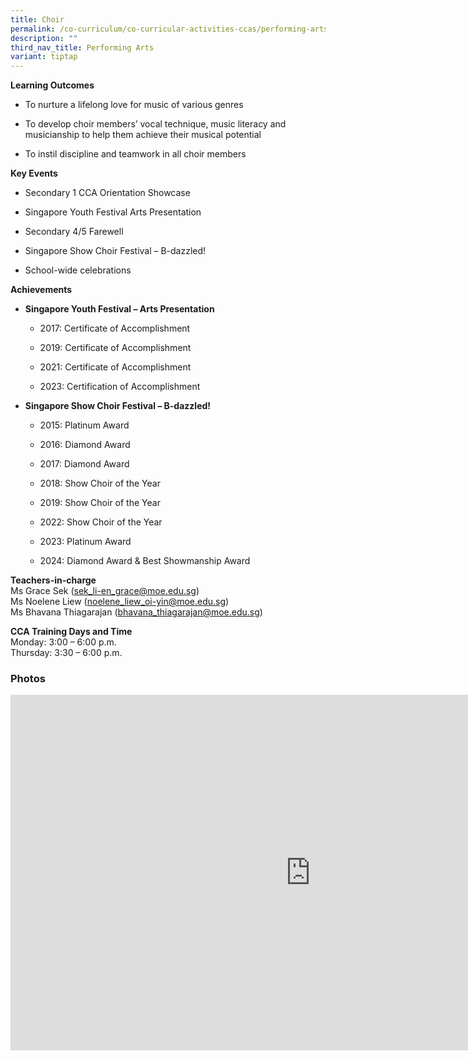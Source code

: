 ```yaml
---
title: Choir
permalink: /co-curriculum/co-curricular-activities-ccas/performing-arts-choir/
description: ""
third_nav_title: Performing Arts
variant: tiptap
---
```

<p><strong>Learning Outcomes</strong>
</p>
<ul>
<li>
<p>To nurture a lifelong love for music of various genres</p>
</li>
<li>
<p>To develop choir members’ vocal technique, music literacy and musicianship
to help them achieve their musical potential</p>
</li>
<li>
<p>To instil discipline and teamwork in all choir members</p>
</li>
</ul>
<p><strong>Key Events</strong>
</p>
<ul>
<li>
<p>Secondary 1 CCA Orientation Showcase</p>
</li>
<li>
<p>Singapore Youth Festival Arts Presentation</p>
</li>
<li>
<p>Secondary 4/5 Farewell</p>
</li>
<li>
<p>Singapore Show Choir Festival – B-dazzled!</p>
</li>
<li>
<p>School-wide celebrations</p>
</li>
</ul>
<p><strong>Achievements</strong>
</p>
<ul data-tight="true" class="tight">
<li>
<p><strong>Singapore Youth Festival – Arts Presentation</strong>
</p>
<ul>
<li>
<p>2017: Certificate of Accomplishment</p>
</li>
<li>
<p>2019: Certificate of Accomplishment</p>
</li>
<li>
<p>2021: Certificate of Accomplishment</p>
</li>
<li>
<p>2023: Certification of Accomplishment</p>
</li>
</ul>
</li>
<li>
<p><strong>Singapore Show Choir Festival – B-dazzled!</strong>
</p>
<ul>
<li>
<p>2015: Platinum Award</p>
</li>
<li>
<p>2016: Diamond Award</p>
</li>
<li>
<p>2017: Diamond Award</p>
</li>
<li>
<p>2018: Show Choir of the Year</p>
</li>
<li>
<p>2019: Show Choir of the Year</p>
</li>
<li>
<p>2022: Show Choir of the Year</p>
</li>
<li>
<p>2023: Platinum Award</p>
</li>
<li>
<p>2024: Diamond Award &amp; Best Showmanship Award</p>
</li>
</ul>
</li>
</ul>
<p><strong>Teachers-in-charge</strong>
<br>Ms Grace Sek (<a href="mailto:sek_li-en_grace@moe.edu.sg" rel="noopener noreferrer nofollow" target="_blank">sek_li-en_grace@moe.edu.sg</a>)
<br>Ms Noelene Liew (<a href="mailto:noelene_liew_oi-yin@moe.edu.sg" rel="noopener noreferrer nofollow" target="_blank">noelene_liew_oi-yin@moe.edu.sg</a>)
<br>Ms Bhavana Thiagarajan (<a href="mailto:bhavana_thiagarajan@moe.edu.sg" rel="noopener noreferrer nofollow" target="_blank">bhavana_thiagarajan@moe.edu.sg</a>)</p>
<p><strong>CCA Training Days and Time</strong>
<br>Monday: 3:00 – 6:00 p.m.
<br>Thursday: 3:30 – 6:00 p.m.</p>
<h3>Photos</h3>
<div class="iframe-wrapper">
<iframe height="569" width="960" allowfullscreen="true" frameborder="0" src="https://docs.google.com/presentation/d/e/2PACX-1vSj79msn39SavCIlZMfEYvifZNEpu_eVhkzn4zhXOcZh64JytgAQ-Lj3T6tWwpzHwSSQTlBI8BpR7BZ/embed?start=false&amp;loop=false&amp;delayms=3000"></iframe>
</div>
<p></p>